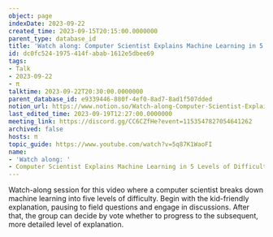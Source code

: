 ```yaml
---
object: page
indexDate: 2023-09-22
created_time: 2023-09-15T20:15:00.0000000
parent_type: database_id
title: 'Watch along: Computer Scientist Explains Machine Learning in 5 Levels of Difficulty | WIRED'
id: dc0fc524-1975-414f-abab-1612e5dbee69
tags:
- Talk
- 2023-09-22
- π
talktime: 2023-09-22T20:30:00.0000000
parent_database_id: e9339446-880f-4ef0-8ad7-8ad1f507dded
notion_url: https://www.notion.so/Watch-along-Computer-Scientist-Explains-Machine-Learning-in-5-Levels-of-Difficulty-WIRED-dc0fc5241975414fabab1612e5dbee69
last_edited_time: 2023-09-19T12:27:00.0000000
meeting_link: https://discord.gg/CC6CZfHe?event=1153547827054641262
archived: false
hosts: π
topic_guide: https://www.youtube.com/watch?v=5q87K1WaoFI
name:
- 'Watch along: '
- Computer Scientist Explains Machine Learning in 5 Levels of Difficulty | WIRED
---
```



Watch-along session for this video where a computer scientist breaks down machine learning into five levels of difficulty.
Begin with the kid-friendly explanation, pausing to field questions and engage in discussions. After that, the group can decide by vote whether to progress to the subsequent, more detailed level of explanation.

























